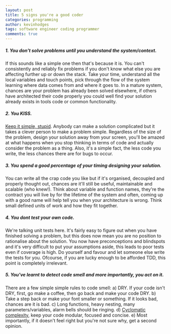 ```yaml
---
layout: post
title: 5 signs you're a good coder
categories: programming
author: kevinhodges
tags: software engineer coding programmer
comments: true
---
```


##### 1. You don't solve problems until you understand the system/context.

If this sounds like a simple one then that's because it is. You can't consistently and reliably fix problems if you don't know what else you are affecting further up or down the stack.  Take your time, understand all the local variables and touch points, pick through the flow of the system learning where data comes from and where it goes to.  In a mature system, chances are your problem has already been solved elsewhere, if others have architected their code properly you could well find your solution already exists in tools code or common functionality.

##### 2. You KISS.

[Keep it simple, stupid](http://en.wikipedia.org/wiki/KISS_principle).  Anybody can make a solution complicated but it takes a clever person to make a problem simple.  Regardless of the size of the problem, design your solution away from your screen, you'll be amazed at what happens when you stop thinking in terms of code and actually consider the problem as a thing. Also, it's a simple fact, the less code you write, the less chances there are for bugs to occur.  

##### 3. You spend a good percentage of your timing designing your solution.

You can write all the crap code you like but if it's organised, decoupled and properly thought out, chances are it'll still be useful, maintainable and scalable (who knew!). Think about variable and function names, they're the contract you will live by for the lifetime of the system and often, coming up with a good name will help tell you when your architecture is wrong.  Think small defined units of work and how they fit together.

##### 4. You dont test your own code.

We're talking unit tests here.  It's fairly easy to figure out when you have finished solving a problem, but this does now mean you are no position to rationalise about the solution. You now have preconceptions and blindspots and it's very difficult to put your assumptions aside, this leads to poor tests even if coverage is high.  Do yourself and favour and let someone else write the tests for you.  Ofcourse, if you are lucky enough to be afforded TDD, this point is completely irrelevant.

##### 5. You've learnt to detect code smell and more importantly, you act on it.

There are a few simple simple rules to code smell: 
a) DRY.  If your code isn't DRY, first, go make a coffee, then go back and make your code DRY.
b) Take a step back or make your font smaller or something.  If it looks bad, chances are it is bad.
c) Long functions, heavy nesting, many parameters/variables, alarm bells should be ringing.
d) [Cyclomatic complexity](http://en.wikipedia.org/wiki/Cyclomatic_complexity), keep your code modular, focused and concise.
e) Most importantly, if it doesn't feel right but you're not sure why, get a second opinion.